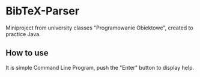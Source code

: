 # BibTeX-Parser 
Miniproject from university classes "Programowanie Obiektowe", created to practice Java. 
## How to use
It is simple Command Line Program, push the "Enter" button to display help.
